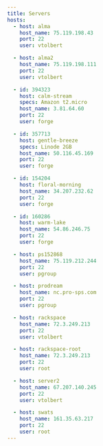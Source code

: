 ```yaml
---
title: Servers
hosts:
  - host: alma
    host_name: 75.119.198.43
    port: 22
    user: vtolbert

  - host: alma2
    host_name: 75.119.198.111
    port: 22
    user: vtolbert

  - id: 394323
    host: calm-stream
    specs: Amazon t2.micro
    host_name: 3.81.64.60
    port: 22
    user: forge

  - id: 357713
    host: gentle-breeze
    specs: Linode 2GB
    host_name: 50.116.45.169
    port: 22
    user: forge

  - id: 154204
    host: floral-morning
    host_name: 34.207.232.62
    port: 22
    user: forge

  - id: 160286
    host: warm-lake
    host_name: 54.86.246.75
    port: 22
    user: forge

  - host: ps152868
    host_name: 75.119.212.244
    port: 22
    user: pgroup

  - host: prodream
    host_name: nc.pro-sps.com
    port: 22
    user: pgroup

  - host: rackspace
    host_name: 72.3.249.213
    port: 22
    user: vtolbert

  - host: rackspace-root
    host_name: 72.3.249.213
    port: 22
    user: root

  - host: server2
    host_name: 67.207.140.245
    port: 22
    user: vtolbert

  - host: swats
    host_name: 161.35.63.217
    port: 22
    user: root
---
```

